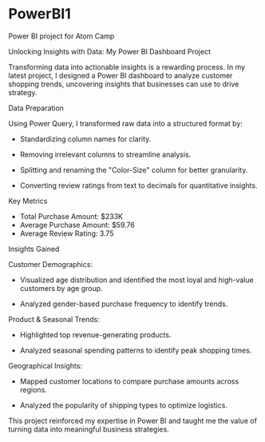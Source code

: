# PowerBI1
Power BI project for Atom Camp

Unlocking Insights with Data: My Power BI Dashboard Project

Transforming data into actionable insights is a rewarding process. In my latest project, I designed a Power BI dashboard to analyze customer shopping trends, uncovering insights that businesses can use to drive strategy.

Data Preparation

Using Power Query, I transformed raw data into a structured format by:

- Standardizing column names for clarity.

- Removing irrelevant columns to streamline analysis.

- Splitting and renaming the "Color-Size" column for better granularity.

- Converting review ratings from text to decimals for quantitative insights.

Key Metrics
- Total Purchase Amount: $233K
- Average Purchase Amount: $59.76
- Average Review Rating: 3.75
  
Insights Gained

Customer Demographics:

- Visualized age distribution and identified the most loyal and high-value customers by age group.

- Analyzed gender-based purchase frequency to identify trends.

Product & Seasonal Trends:

- Highlighted top revenue-generating products.

- Analyzed seasonal spending patterns to identify peak shopping times.

Geographical Insights:

- Mapped customer locations to compare purchase amounts across regions.

- Analyzed the popularity of shipping types to optimize logistics.


This project reinforced my expertise in Power BI and taught me the value of turning data into meaningful business strategies.
